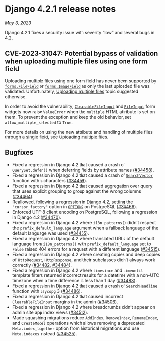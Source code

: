 # Django 4.2.1 release notes

*May 3, 2023*

Django 4.2.1 fixes a security issue with severity “low” and several bugs in
4.2.

## CVE-2023-31047: Potential bypass of validation when uploading multiple files using one form field

Uploading multiple files using one form field has never been supported by
[`forms.FileField`](../ref/forms/fields.md#django.forms.FileField) or [`forms.ImageField`](../ref/forms/fields.md#django.forms.ImageField) as only the last
uploaded file was validated. Unfortunately, [Uploading multiple files](../topics/http/file-uploads.md#uploading-multiple-files)
topic suggested otherwise.

In order to avoid the vulnerability, [`ClearableFileInput`](../ref/forms/widgets.md#django.forms.ClearableFileInput)
and [`FileInput`](../ref/forms/widgets.md#django.forms.FileInput) form widgets now raise `ValueError` when
the `multiple` HTML attribute is set on them. To prevent the exception and
keep the old behavior, set `allow_multiple_selected` to `True`.

For more details on using the new attribute and handling of multiple files
through a single field, see [Uploading multiple files](../topics/http/file-uploads.md#uploading-multiple-files).

## Bugfixes

* Fixed a regression in Django 4.2 that caused a crash of `QuerySet.defer()`
  when deferring fields by attribute names ([#34458](https://code.djangoproject.com/ticket/34458)).
* Fixed a regression in Django 4.2 that caused a crash of
  [`SearchVector`](../ref/contrib/postgres/search.md#django.contrib.postgres.search.SearchVector) function with `%`
  characters ([#34459](https://code.djangoproject.com/ticket/34459)).
* Fixed a regression in Django 4.2 that caused aggregation over query that
  uses explicit grouping to group against the wrong columns ([#34464](https://code.djangoproject.com/ticket/34464)).
* Reallowed, following a regression in Django 4.2, setting the
  `"cursor_factory"` option in [`OPTIONS`](../ref/settings.md#std-setting-OPTIONS) on PostgreSQL
  ([#34466](https://code.djangoproject.com/ticket/34466)).
* Enforced UTF-8 client encoding on PostgreSQL, following a regression in
  Django 4.2 ([#34470](https://code.djangoproject.com/ticket/34470)).
* Fixed a regression in Django 4.2 where `i18n_patterns()` didn’t respect the
  `prefix_default_language` argument when a fallback language of the default
  language was used ([#34455](https://code.djangoproject.com/ticket/34455)).
* Fixed a regression in Django 4.2 where translated URLs of the default
  language from `i18n_patterns()` with `prefix_default_language` set to
  `False` raised 404 errors for a request with a different language
  ([#34515](https://code.djangoproject.com/ticket/34515)).
* Fixed a regression in Django 4.2 where creating copies and deep copies of
  `HttpRequest`, `HttpResponse`, and their subclasses didn’t always work
  correctly ([#34482](https://code.djangoproject.com/ticket/34482), [#34484](https://code.djangoproject.com/ticket/34484)).
* Fixed a regression in Django 4.2 where `timesince` and `timeuntil`
  template filters returned incorrect results for a datetime with a non-UTC
  timezone when a time difference is less than 1 day ([#34483](https://code.djangoproject.com/ticket/34483)).
* Fixed a regression in Django 4.2 that caused a crash of
  [`SearchHeadline`](../ref/contrib/postgres/search.md#django.contrib.postgres.search.SearchHeadline) function with
  `psycopg` 3 ([#34486](https://code.djangoproject.com/ticket/34486)).
* Fixed a regression in Django 4.2 that caused incorrect `ClearableFileInput`
  margins in the admin ([#34506](https://code.djangoproject.com/ticket/34506)).
* Fixed a regression in Django 4.2 where breadcrumbs didn’t appear on admin
  site app index views ([#34512](https://code.djangoproject.com/ticket/34512)).
* Made squashing migrations reduce `AddIndex`, `RemoveIndex`,
  `RenameIndex`, and `CreateModel` operations which allows removing a
  deprecated `Meta.index_together` option from historical migrations and use
  `Meta.indexes` instead ([#34525](https://code.djangoproject.com/ticket/34525)).
